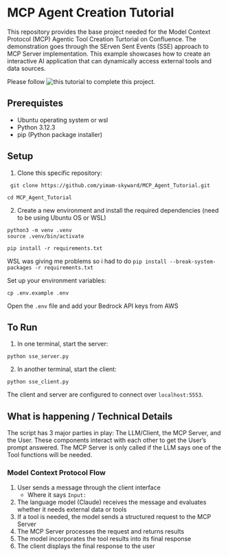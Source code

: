 # MCP Agent Creation Tutorial
This repository provides the base project needed for the Model Context Protocol (MCP) Agentic Tool Creation Turtorial on Confluence.  The demonstration goes through the SErven Sent Events (SSE) approach to MCP Server implementation.  This example showcases how to create an interactive AI application that can dynamically access external tools and data sources.

Please follow ![this tutorial](https://skywarditsolutions.atlassian.net/wiki/x/AgA_WQ?atlOrigin=eyJpIjoiNWQ2MWQ3ODRhOGYwNGU2NjkzNzVhMTcyNGFkNDJhZGMiLCJwIjoiYyJ9) to complete this project.

## Prerequistes

- Ubuntu operating system or wsl
- Python 3.12.3
- pip (Python package installer)

## Setup

1. Clone this specific repository:

```
 git clone https://github.com/yimam-skyward/MCP_Agent_Tutorial.git
```
```
cd MCP_Agent_Tutorial
```

2. Create a new environment and install the required dependencies (need to be using Ubuntu OS or WSL)

```
python3 -m venv .venv
source .venv/bin/activate
```

```
pip install -r requirements.txt
```

WSL was giving me problems so i had to do `pip install --break-system-packages -r requirements.txt`

Set up your environment variables:
```
cp .env.example .env
```

Open the `.env` file and add your Bedrock API keys from AWS

## To Run
1. In one terminal, start the server:

```
python sse_server.py
```

2. In another terminal, start the client:

```
python sse_client.py
```

The client and server are configured to connect over `localhost:5553`.


## What is happening / Technical Details

The script has 3 major parties in play: The LLM/Client, the MCP Server, and the User. These components interact with each other to get the User’s prompt answered.  The MCP Server is only called if the LLM says one of the Tool functions will be needed.  

### Model Context Protocol Flow

1. User sends a message through the client interface
    - Where it says `Input:` 
2. The language model (Claude) receives the message and evaluates whether it needs external data or tools
3. If a tool is needed, the model sends a structured request to the MCP Server
4. The MCP Server processes the request and returns results
5. The model incorporates the tool results into its final response
6. The client displays the final response to the user
